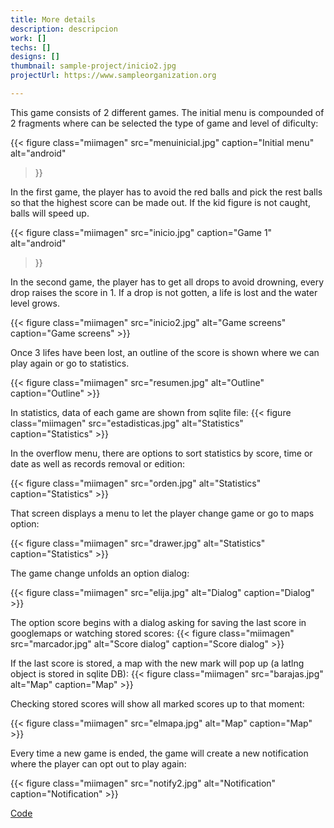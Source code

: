 ```yaml
---
title: More details
description: descripcion
work: []
techs: []
designs: []
thumbnail: sample-project/inicio2.jpg
projectUrl: https://www.sampleorganization.org

---
```

This game consists of 2 different games. The initial menu is compounded of 2 fragments where can be selected the type of game and level of dificulty:


{{< figure class="miimagen" src="menuinicial.jpg" caption="Initial menu" alt="android"  
  >}}

In the first game, the player has to avoid the red balls and pick the rest balls so that the highest score can be made out. If the kid figure is not caught, balls will speed up.

{{< figure class="miimagen" src="inicio.jpg" caption="Game 1"  
 alt="android"  
  >}}

In the second game, the player has to get all drops to avoid drowning, every drop raises the score in 1. If a drop is not gotten, a life is lost and the water level grows.


{{< figure class="miimagen"  src="inicio2.jpg" 
 alt="Game screens"   caption="Game screens"   >}}

Once 3 lifes have been lost, an outline of the score is shown where we can play again or go to statistics.

{{< figure class="miimagen"  src="resumen.jpg" 
 alt="Outline"   caption="Outline"   >}}

In statistics, data of each game are shown from sqlite file:
{{< figure class="miimagen"  src="estadisticas.jpg" 
 alt="Statistics"   caption="Statistics"   >}}

In the overflow menu, there are options to sort statistics by score, time or date as well as records removal or edition: 

{{< figure class="miimagen"  src="orden.jpg" 
 alt="Statistics"   caption="Statistics"   >}}

That screen displays a menu to let the player change game or go to maps option:


{{< figure class="miimagen"  src="drawer.jpg" 
 alt="Statistics"   caption="Statistics"   >}}

The game change unfolds an option dialog:

 {{< figure class="miimagen"  src="elija.jpg" 
 alt="Dialog"   caption="Dialog"   >}}

The option score begins with a dialog asking for saving the last score in googlemaps or watching stored scores:
 {{< figure class="miimagen"  src="marcador.jpg" 
 alt="Score dialog"   caption="Score dialog"   >}}

If the last score is stored, a map with the new mark will pop up (a latlng object is stored in sqlite DB):
 {{< figure class="miimagen"  src="barajas.jpg" 
 alt="Map"   caption="Map"   >}}

Checking stored scores will show all marked scores up to that moment:

  {{< figure class="miimagen"  src="elmapa.jpg" 
 alt="Map"   caption="Map"   >}}

Every time a new game is ended, the game will create a new notification where the player can opt out to play again:


  {{< figure class="miimagen"  src="notify2.jpg" 
 alt="Notification"   caption="Notification"   >}}


[Code](https://www.dropbox.com/s/gtfygi2p700l9dl/AndroidGameBolitas-master.rar?dl=0)


